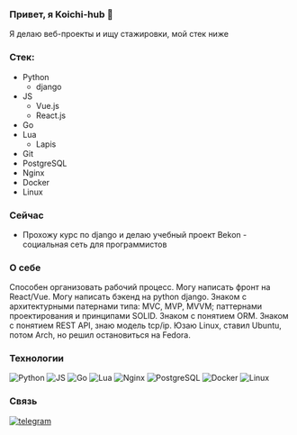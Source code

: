 ### Привет, я Koichi-hub 👋
Я делаю веб-проекты и ищу стажировки, мой стек ниже

### Стек:
- Python
  - django
- JS
  - Vue.js
  - React.js
- Go
- Lua
  - Lapis
- Git
- PostgreSQL
- Nginx
- Docker
- Linux

### Сейчас
- Прохожу курс по django и делаю учебный проект Bekon - социальная сеть для программистов

### О себе
Способен организовать рабочий процесс. Могу написать фронт на React/Vue. Могу написать бэкенд на python django.
Знаком с архитектурными патернами типа: MVC, MVP, MVVM; паттернами проектирования и принципами SOLID. Знаком с понятием ORM. Знаком с понятием REST API, знаю модель tcp/ip. Юзаю Linux, ставил Ubuntu, потом Arch, но решил остановиться на Fedora.     

### Технологии
![Python](https://img.shields.io/badge/-Python-2c3e50?style=for-the-badge&logo=python&logoColor=3498db)
![JS](https://img.shields.io/badge/-javascript-2c3e50?style=for-the-badge&logo=javascript&logoColor=f1c40f)
![Go](https://img.shields.io/badge/-Go-2c3e50?style=for-the-badge&logo=go&logoColor=2980b9)
![Lua](https://img.shields.io/badge/-Lua-2c3e50?style=for-the-badge&logo=lua&logoColor=0984e3)
![Nginx](https://img.shields.io/badge/-Nginx-2c3e50?style=for-the-badge&logo=nginx&logoColor=27ae60)
![PostgreSQL](https://img.shields.io/badge/-PostgreSQL-2c3e50?style=for-the-badge&logo=PostgreSQL&logoColor=3498db)
![Docker](https://img.shields.io/badge/-Docker-2c3e50?style=for-the-badge&logo=Docker&logoColor=2980b9)
![Linux](https://img.shields.io/badge/-Linux-2c3e50?style=for-the-badge&logo=linux&logoColor=ecf0f1)

### Связь
[![telegram](https://img.shields.io/badge/-telegram-2c3e50?style=for-the-badge&logo=telegram&logoColor=ecf0f1)](https://t.me/Koichi_hub)

